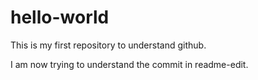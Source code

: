# hello-world
This is my first repository to understand github.

I am now trying to understand the commit in readme-edit.

